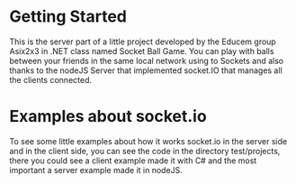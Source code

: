 # Getting Started
This is the server part of a little project developed by the Educem group Asix2x3 in .NET class named Socket Ball Game. You can play with
balls between your friends in the same local network using to Sockets and also thanks to the nodeJS Server that implemented socket.IO 
that manages all the clients connected.

# Examples about socket.io
To see some little examples about how it works socket.io in the server side and in the client side, you can see the code in the directory test/projects, there you could see a client example made it with C# and the most important a server example made it in nodeJS.

